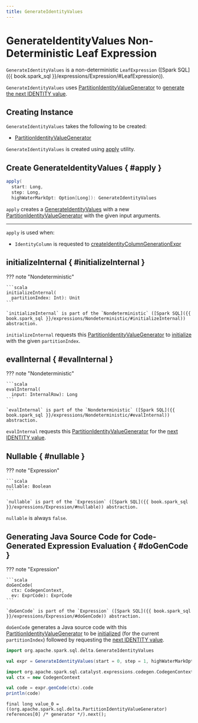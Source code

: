 ```yaml
---
title: GenerateIdentityValues
---
```


# GenerateIdentityValues Non-Deterministic Leaf Expression

`GenerateIdentityValues` is a non-deterministic `LeafExpression` ([Spark SQL]({{ book.spark_sql }}/expressions/Expression/#LeafExpression)).

`GenerateIdentityValues` uses [PartitionIdentityValueGenerator](PartitionIdentityValueGenerator.md) to [generate the next IDENTITY value](PartitionIdentityValueGenerator.md#next).

## Creating Instance

`GenerateIdentityValues` takes the following to be created:

* <span id="generator"> [PartitionIdentityValueGenerator](PartitionIdentityValueGenerator.md)

`GenerateIdentityValues` is created using [apply](#apply) utility.

## Create GenerateIdentityValues { #apply }

```scala
apply(
  start: Long,
  step: Long,
  highWaterMarkOpt: Option[Long]): GenerateIdentityValues
```

`apply` creates a [GenerateIdentityValues](#creating-instance) with a new [PartitionIdentityValueGenerator](PartitionIdentityValueGenerator.md) with the given input arguments.

---

`apply` is used when:

* `IdentityColumn` is requested to [createIdentityColumnGenerationExpr](IdentityColumn.md#createIdentityColumnGenerationExpr)

## initializeInternal { #initializeInternal }

??? note "Nondeterministic"

    ```scala
    initializeInternal(
      partitionIndex: Int): Unit
    ```

    `initializeInternal` is part of the `Nondeterministic` ([Spark SQL]({{ book.spark_sql }}/expressions/Nondeterministic/#initializeInternal)) abstraction.

`initializeInternal` requests this [PartitionIdentityValueGenerator](#generator) to [initialize](PartitionIdentityValueGenerator.md#initialize) with the given `partitionIndex`.

## evalInternal { #evalInternal }

??? note "Nondeterministic"

    ```scala
    evalInternal(
      input: InternalRow): Long
    ```

    `evalInternal` is part of the `Nondeterministic` ([Spark SQL]({{ book.spark_sql }}/expressions/Nondeterministic/#evalInternal)) abstraction.

`evalInternal` requests this [PartitionIdentityValueGenerator](#generator) for the [next IDENTITY value](PartitionIdentityValueGenerator.md#next).

## Nullable { #nullable }

??? note "Expression"

    ```scala
    nullable: Boolean
    ```

    `nullable` is part of the `Expression` ([Spark SQL]({{ book.spark_sql }}/expressions/Expression/#nullable)) abstraction.

`nullable` is always `false`.

## Generating Java Source Code for Code-Generated Expression Evaluation { #doGenCode }

??? note "Expression"

    ```scala
    doGenCode(
      ctx: CodegenContext,
      ev: ExprCode): ExprCode
    ```

    `doGenCode` is part of the `Expression` ([Spark SQL]({{ book.spark_sql }}/expressions/Expression/#doGenCode)) abstraction.

`doGenCode` generates a Java source code with this [PartitionIdentityValueGenerator](#generator) to be [initialized](PartitionIdentityValueGenerator.md#initialize) (for the current `partitionIndex`) followed by requesting the [next IDENTITY value](PartitionIdentityValueGenerator.md#next).

```scala
import org.apache.spark.sql.delta.GenerateIdentityValues

val expr = GenerateIdentityValues(start = 0, step = 1, highWaterMarkOpt = None)

import org.apache.spark.sql.catalyst.expressions.codegen.CodegenContext
val ctx = new CodegenContext

val code = expr.genCode(ctx).code
println(code)
```

```text
final long value_0 = ((org.apache.spark.sql.delta.PartitionIdentityValueGenerator) references[0] /* generator */).next();
```
